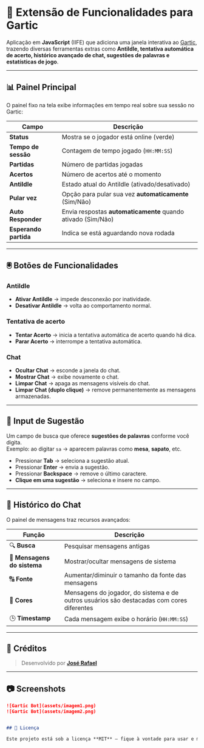 # 🎨 Extensão de Funcionalidades para Gartic

Aplicação em **JavaScript** (IIFE) que adiciona uma janela interativa ao [Gartic](https://gartic.io), trazendo diversas ferramentas extras como **AntiIdle, tentativa automática de acerto, histórico avançado de chat, sugestões de palavras e estatísticas de jogo**.

---

## 📊 Painel Principal

O painel fixo na tela exibe informações em tempo real sobre sua sessão no Gartic:

| Campo | Descrição |
|-------|-----------|
| **Status** | Mostra se o jogador está online (verde) |
| **Tempo de sessão** | Contagem de tempo jogado (`HH:MM:SS`) |
| **Partidas** | Número de partidas jogadas |
| **Acertos** | Número de acertos até o momento |
| **AntiIdle** | Estado atual do AntiIdle (ativado/desativado) |
| **Pular vez** | Opção para pular sua vez **automaticamente** (Sim/Não) |
| **Auto Responder** | Envia respostas **automaticamente** quando ativado (Sim/Não) |
| **Esperando partida** | Indica se está aguardando nova rodada |

---

## 🖲️ Botões de Funcionalidades

### AntiIdle
- **Ativar AntiIdle** → impede desconexão por inatividade.  
- **Desativar AntiIdle** → volta ao comportamento normal.

### Tentativa de acerto
- **Tentar Acerto** → inicia a tentativa automática de acerto quando há dica.  
- **Parar Acerto** → interrompe a tentativa automática.

### Chat
- **Ocultar Chat** → esconde a janela do chat.  
- **Mostrar Chat** → exibe novamente o chat.  
- **Limpar Chat** → apaga as mensagens visíveis do chat.  
- **Limpar Chat (duplo clique)** → remove permanentemente as mensagens armazenadas.

---

## 🔎 Input de Sugestão

Um campo de busca que oferece **sugestões de palavras** conforme você digita.  
Exemplo: ao digitar `sa` → aparecem palavras como **mesa**, **sapato**, etc.  

- Pressionar **Tab** → seleciona a sugestão atual.  
- Pressionar **Enter** → envia a sugestão.  
- Pressionar **Backspace** → remove o último caractere.  
- **Clique em uma sugestão** → seleciona e insere no campo.  

---

## 💬 Histórico do Chat

O painel de mensagens traz recursos avançados:

| Função | Descrição |
|--------|-----------|
| 🔍 **Busca** | Pesquisar mensagens antigas |
| 📑 **Mensagens do sistema** | Mostrar/ocultar mensagens de sistema |
| 🔠 **Fonte** | Aumentar/diminuir o tamanho da fonte das mensagens |
| 🎨 **Cores** | Mensagens do jogador, do sistema e de outros usuários são destacadas com cores diferentes |
| 🕒 **Timestamp** | Cada mensagem exibe o horário (`HH:MM:SS`) |

---

## 👤 Créditos

> Desenvolvido por [**José Rafael**](https://github.com/jrafael29)  

---

## 📷 Screenshots

```markdown
![Gartic Bot](assets/imagem1.png)
![Gartic Bot](assets/imagem2.png)


## 📜 Licença

Este projeto está sob a licença **MIT** – fique à vontade para usar e modificar.
